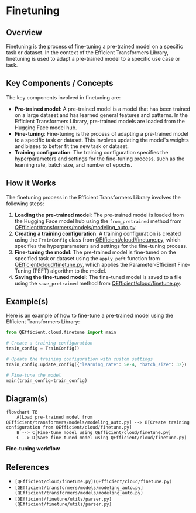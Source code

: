 # Finetuning
## Overview
Finetuning is the process of fine-tuning a pre-trained model on a specific task or dataset. In the context of the Efficient Transformers Library, finetuning is used to adapt a pre-trained model to a specific use case or task.

## Key Components / Concepts
The key components involved in finetuning are:

*   **Pre-trained model**: A pre-trained model is a model that has been trained on a large dataset and has learned general features and patterns. In the Efficient Transformers Library, pre-trained models are loaded from the Hugging Face model hub.
*   **Fine-tuning**: Fine-tuning is the process of adapting a pre-trained model to a specific task or dataset. This involves updating the model's weights and biases to better fit the new task or dataset.
*   **Training configuration**: The training configuration specifies the hyperparameters and settings for the fine-tuning process, such as the learning rate, batch size, and number of epochs.

## How it Works
The finetuning process in the Efficient Transformers Library involves the following steps:

1.  **Loading the pre-trained model**: The pre-trained model is loaded from the Hugging Face model hub using the `from_pretrained` method from [QEfficient/transformers/models/modeling_auto.py](QEfficient/transformers/models/modeling_auto.py).
2.  **Creating a training configuration**: A training configuration is created using the `TrainConfig` class from [QEfficient/cloud/finetune.py](QEfficient/cloud/finetune.py), which specifies the hyperparameters and settings for the fine-tuning process.
3.  **Fine-tuning the model**: The pre-trained model is fine-tuned on the specified task or dataset using the `apply_peft` function from [QEfficient/cloud/finetune.py](QEfficient/cloud/finetune.py), which applies the Parameter-Efficient Fine-Tuning (PEFT) algorithm to the model.
4.  **Saving the fine-tuned model**: The fine-tuned model is saved to a file using the `save_pretrained` method from [QEfficient/cloud/finetune.py](QEfficient/cloud/finetune.py).

## Example(s)
Here is an example of how to fine-tune a pre-trained model using the Efficient Transformers Library:
```python
from QEfficient.cloud.finetune import main

# Create a training configuration
train_config = TrainConfig()

# Update the training configuration with custom settings
train_config.update_config({"learning_rate": 5e-4, "batch_size": 32})

# Fine-tune the model
main(train_config=train_config)
```
## Diagram(s)
```mermaid
flowchart TB
    A[Load pre-trained model from QEfficient/transformers/models/modeling_auto.py] --> B[Create training configuration from QEfficient/cloud/finetune.py]
    B --> C[Fine-tune model using QEfficient/cloud/finetune.py]
    C --> D[Save fine-tuned model using QEfficient/cloud/finetune.py]
```
**Fine-tuning workflow**

## References
*   `[QEfficient/cloud/finetune.py](QEfficient/cloud/finetune.py)`
*   `[QEfficient/transformers/models/modeling_auto.py](QEfficient/transformers/models/modeling_auto.py)`
*   `[QEfficient/finetune/utils/parser.py](QEfficient/finetune/utils/parser.py)`